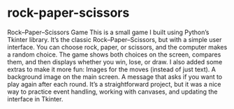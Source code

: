 # rock-paper-scissors
Rock–Paper–Scissors Game
This is a small game I built using Python’s Tkinter library. It’s the classic Rock–Paper–Scissors, but with a simple user interface. You can choose rock, paper, or scissors, and the computer makes a random choice. The game shows both choices on the screen, compares them, and then displays whether you win, lose, or draw.
I also added some extras to make it more fun:
Images for the moves (instead of just text).
A background image on the main screen.
A message that asks if you want to play again after each round.
It’s a straightforward project, but it was a nice way to practice event handling, working with canvases, and updating the interface in Tkinter.
